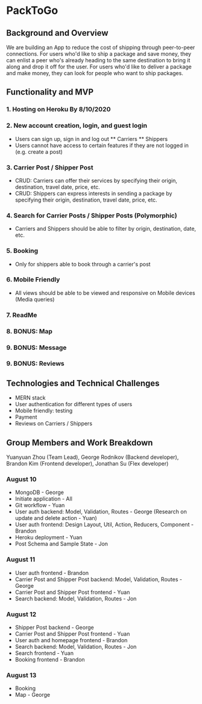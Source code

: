 # PackToGo
## Background and Overview
We are building an App to reduce the cost of shipping through peer-to-peer connections. For users who'd like to ship a package and save money, they can enlist a peer who's already heading to the same destination to bring it along and drop it off for the user. For users who'd like to deliver a package and make money, they can look for people who want to ship packages.

## Functionality and MVP
### 1. Hosting on Heroku By 8/10/2020

### 2. New account creation, login, and guest login
* Users can sign up, sign in and log out
** Carriers
** Shippers
* Users cannot have access to certain features if they are not logged in (e.g. create a post)

### 3. Carrier Post / Shipper Post
* CRUD: Carriers can offer their services by specifying their origin, destination, travel date, price, etc.
* CRUD: Shippers can express interests in sending a package by specifying their origin, destination, travel date, price, etc.

### 4. Search for Carrier Posts / Shipper Posts (Polymorphic)
* Carriers and Shippers should be able to filter by origin, destination, date, etc.

### 5. Booking
* Only for shippers able to book through a carrier's post 

### 6. Mobile Friendly
* All views should be able to be viewed and responsive on Mobile devices (Media queries)

### 7. ReadMe

### 8. BONUS: Map

### 9. BONUS: Message 

### 9. BONUS: Reviews

## Technologies and Technical Challenges
* MERN stack
* User authentication for different types of users
* Mobile friendly: testing
* Payment
* Reviews on Carriers / Shippers

## Group Members and Work Breakdown
Yuanyuan Zhou (Team Lead), George Rodnikov (Backend developer), Brandon Kim (Frontend developer), Jonathan Su (Flex developer)

### August 10
* MongoDB - George
* Initiate application - All
* Git workflow - Yuan
* User auth backend: Model, Validation, Routes - George (Research on update and delete action - Yuan)
* User auth frontend: Design Layout, Util, Action, Reducers, Component - Brandon 
* Heroku deployment - Yuan
* Post Schema and Sample State - Jon

### August 11
* User auth frontend - Brandon
* Carrier Post and Shipper Post backend: Model, Validation, Routes - George
* Carrier Post and Shipper Post frontend - Yuan
* Search backend: Model, Validation, Routes - Jon

### August 12
* Shipper Post backend - George
* Carrier Post and Shipper Post frontend - Yuan
* User auth and homepage frontend - Brandon
* Search backend: Model, Validation, Routes - Jon
* Search frontend - Yuan
* Booking frontend - Brandon

### August 13
* Booking
* Map - George
